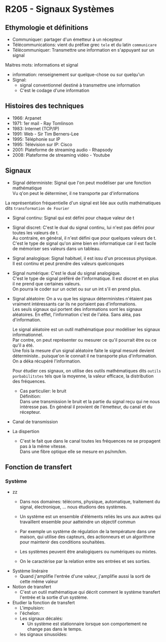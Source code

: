 # R205 - Signaux Systèmes

## Ethymologie et définitions

- Communiquer: partager d'un émetteur à un récepteur
- Télécommunications: vient du préfixe grec `tele` et du latin `communicare`
- Télécommuniquer: Transmettre une information en s'appuyant sur un signal

Maitres mots: informations et signal

- information: renseignement sur quelque-chose ou sur quelqu'un
- Signal:
  - signal conventionnel destiné à transmettre une information
  - C'est le codage d'une information


## Histoires des techniques

- 1966: Arpanet
- 1971: 1er mail - Ray Tomlinson
- 1983: Internet (TCP/IP)
- 1991: Web - Sir Tim Berners-Lee
- 1995: Téléphonie sur IP
- 1995: Télévision sur IP: Cisco
- 2001: Plateforme de streaming audio - Rhapsody
- 2008: Plateforme de streaming vidéo - Youtube

## Signaux

- Signal déterministe: Signal que l'on peut modéliser par une fonction mathématique  
  Vu q'on peut le déterminer, il ne transporte par d'informations

La représentation fréquentielle d'un signal est liée aux outils mathématiques dits `transformation de Fourier`

- Signal continu: Signal qui est défini pour chaque valeur de t
- Signal discret: C'est le dual du signal continu, lui n'est pas défini pour toutes les valeurs de t.  
  Au contraire, en général, il n'est défini que pour quelques valeurs de t.  
  C'est le type de signal qu'on aime bien en informatique car il est facile de mémoriser ses valeurs dans un tableau.

- Signal analogique: Signal habituel, il est issu d'un processus physique.  
  Il est continu et peut prendre des valeurs quelconques

- Signal numérique: C'est le dual du signal analogique.  
  C'est le type de signal préféré de l'informatique. Il est discret et en plus il ne prend que certaines valeurs.  
  On pourra le coder sur un octet ou sur un int s'il en prend plus.

- Signal aléatoire: On a vu que les signaux déterministes n'étaient pas vraiment intéressants car ils ne portaient pas d'informations.  
  Les seuls signaux qui portent des informations sont les signaux aléatoires.
  En effet, l'information c'est de l'aléa. Sans aléa, pas d'information.

  Le signal aléatoire est un outil mathématique pour modéliser les signaux informationnel.  
  Par contre, on peut représenter ou mesurer ce qu'il pourrait être ou ce qu'il a été.  
  Une fois la mesure d'un signal aléatoire faite le signal mesuré devient déterministe.. puisque'on le connait il ne transporte plus d'information.
  On a déka récupéré l'information.

  Pour étudier ces signaux, on utilise des outils mathématiques dits `outils porbabilitstes` tels que la moyenne, la valeur efficace, la distribution des fréquences.

  - Cas particulier: le bruit  
    Définition:  
      Dans une transmission le bruit et la partie du signal reçu qui ne nous intéresse pas.
      En général il provient de l'émetteur, du canal et du récepteur.

- Canal de transmission

- La dispertion
  - C'est le fait que dans le canal toutes les fréquences ne se propagent pas à la même vitesse.  
  Dans une fibre optique elle se mesure en ps/nm/km.

## Fonction de transfert

### Système

- zz
  - Dans nos domaines: télécoms, physique, automatique, traitement du signal, électronique, ... nous étudions des systèmes.

  - Un système est un ensemble d'éléments reliés les uns aux autres qui travaillent ensemble pour aatteindre un objectif commun

  - Par exemple un système de régulation de la température dans une maison, qui utilise des capteurs, des actionneurs et un algorithme pour maintenir des conditions souhaitées.
  - Les systèmes peuvent être analogiquers ou numériques ou mixtes.

  - On le caractérise par la relation entre ses entrées et ses sorties.
- Système linéraire
  - Quand j'amplifie l'entrée d'une valeur, j'amplifie aussi la sorti de cette même valeur
- Notion de transfert
  - C'est un outil mathématique qui décrit comment le système transfert l'entrée et la sortie d'un système.
- Etudier la fonction de transfert
  - L'impulsion:
  - l'échelon:
  - Les signaux décalés:
    - Un système est stationnaire lorsque son comportement ne change pas dans le temps.
  - les signaux sinusoïdes:


